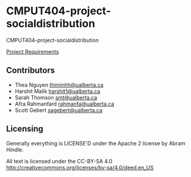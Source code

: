 # CMPUT404-project-socialdistribution

CMPUT404-project-socialdistribution

[Project Requirements](https://uofa-cmput404.github.io/general/project.html)

## Contributors

- Thea Nguyen <thiminhh@ualberta.ca>
- Harshit Malik <harshit1@ualberta.ca>
- Sarah Thomson <smt@ualberta.ca>
- Afra Rahmanfard <rahmanfa@ualberta.ca>
- Scott Gebert <sagebert@ualberta.ca>

## Licensing

Generally everything is LICENSE'D under the Apache 2 license by Abram Hindle.

All text is licensed under the CC-BY-SA 4.0 <http://creativecommons.org/licenses/by-sa/4.0/deed.en_US>

